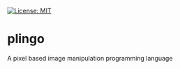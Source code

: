[![License: MIT](https://img.shields.io/badge/License-MIT-yellow.svg)](https://opensource.org/licenses/MIT)

# plingo
A pixel based image manipulation programming language
